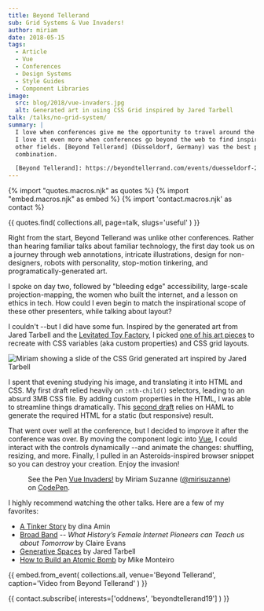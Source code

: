 ```yaml
---
title: Beyond Tellerand
sub: Grid Systems & Vue Invaders!
author: miriam
date: 2018-05-15
tags:
  - Article
  - Vue
  - Conferences
  - Design Systems
  - Style Guides
  - Component Libraries
image:
  src: blog/2018/vue-invaders.jpg
  alt: Generated art in using CSS Grid inspired by Jared Tarbell
talk: /talks/no-grid-system/
summary: |
  I love when conferences give me the opportunity to travel around the world.
  I love it even more when conferences go beyond the web to find inspiration from
  other fields. [Beyond Tellerand] (Düsseldorf, Germany) was the best possible
  combination.

  [Beyond Tellerand]: https://beyondtellerrand.com/events/duesseldorf-2018/speakers
---
```


{% import "quotes.macros.njk" as quotes %}
{% import "embed.macros.njk" as embed %}
{% import 'contact.macros.njk' as contact %}

{{ quotes.find(
  collections.all,
  page=talk,
  slugs='useful'
) }}

Right from the start, Beyond Tellerand was unlike other conferences.
Rather than hearing familiar talks about familiar technology, the first
day took us on a journey through web annotations, intricate
illustrations, design for non-designers, robots with personality,
stop-motion tinkering, and programatically-generated art.

I spoke on day two, followed by "bleeding edge" accessibility,
large-scale projection-mapping, the women who built the internet, and a
lesson on ethics in tech. How could I even begin to match the
inspirational scope of these other presenters, while talking about
layout?

I couldn't --but I did have some fun. Inspired by the generated art from
Jared Tarbell and the [Levitated Toy Factory], I picked [one of his art
pieces] to recreate with CSS variables (aka custom properties) and CSS
grid layouts.

<img src="{{ site.images }}blog/2018/levitated.jpg" class="extend-small img-border img-spacing extend-small img-border img-spacing" alt="Miriam showing a slide of the CSS Grid generated art inspired by Jared Tarbell" />

I spent that evening studying his image, and translating it into HTML
and CSS. My first draft relied heavily on `:nth-child()` selectors,
leading to an absurd 3MB CSS file. By adding custom properties in the
HTML, I was able to streamline things dramatically. This [second draft]
relies on HAML to generate the required HTML for a static (but
responsive) result.

That went over well at the conference, but I decided to improve it after
the conference was over. By moving the component logic into [Vue], I
could interact with the controls dynamically --and animate the changes:
shuffling, resizing, and more. Finally, I pulled in an
Asteroids-inspired browser snippet so you can destroy your creation.
Enjoy the invasion!

<figure class="extend-large">
  <p data-height="600" data-theme-id="0" data-slug-hash="LmrEmb" data-default-tab="result" data-user="mirisuzanne" data-embed-version="2" data-pen-title="Vue Invaders!" data-preview="true" class="codepen">See the Pen <a href="https://codepen.io/mirisuzanne/pen/LmrEmb/">Vue Invaders!</a> by Miriam Suzanne (<a href="https://codepen.io/mirisuzanne">@mirisuzanne</a>) on <a href="https://codepen.io">CodePen</a>.</p>
  <script async src="https://static.codepen.io/assets/embed/ei.js"></script>
</figure>

I highly recommend watching the other talks. Here are a few of my
favorites:

- [A Tinker Story] by dina Amin
- [Broad Band] --
  *What History’s Female Internet Pioneers can Teach us about Tomorrow*
  by Claire Evans
- [Generative Spaces] by Jared Tarbell
- [How to Build an Atomic Bomb] by Mike Monteiro

{{ embed.from_event(
  collections.all,
  venue='Beyond Tellerand',
  caption='Video from Beyond Tellerand'
) }}

{{ contact.subscribe(
  interests=['oddnews', 'beyondtellerand19']
) }}

[Levitated Toy Factory]: http://levitated.guru/
[one of his art pieces]: http://levitated.net/daily/levInvaderFractal.html
[second draft]: https://codepen.io/mirisuzanne/pen/gzXqOP
[Vue]: https://vuejs.org/
[A Tinker Story]: https://beyondtellerrand.com/events/duesseldorf-2018/speakers/dina-amin#talk
[Broad Band]: https://beyondtellerrand.com/events/duesseldorf-2018/speakers/claire-evans#talk
[Generative Spaces]: https://beyondtellerrand.com/events/duesseldorf-2018/speakers/jared-tarbell#talk
[How to Build an Atomic Bomb]: https://beyondtellerrand.com/events/duesseldorf-2018/speakers/mike-monteiro#talk
